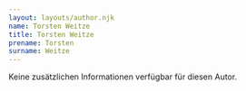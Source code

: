```yaml
---
layout: layouts/author.njk
name: Torsten Weitze
title: Torsten Weitze
prename: Torsten
surname: Weitze
---
```

Keine zusätzlichen Informationen verfügbar für diesen Autor.
